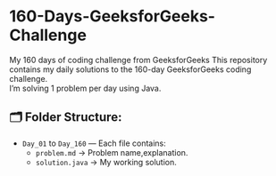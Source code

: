 # 160-Days-GeeksforGeeks-Challenge
My 160 days of coding challenge from GeeksforGeeks
This repository contains my daily solutions to the 160-day GeeksforGeeks coding challenge.  
I’m solving 1 problem per day using Java.

## 🗂 Folder Structure:
- `Day_01` to `Day_160` — Each file contains:
  - `problem.md` → Problem name,explanation.
  - `solution.java` → My working solution.

